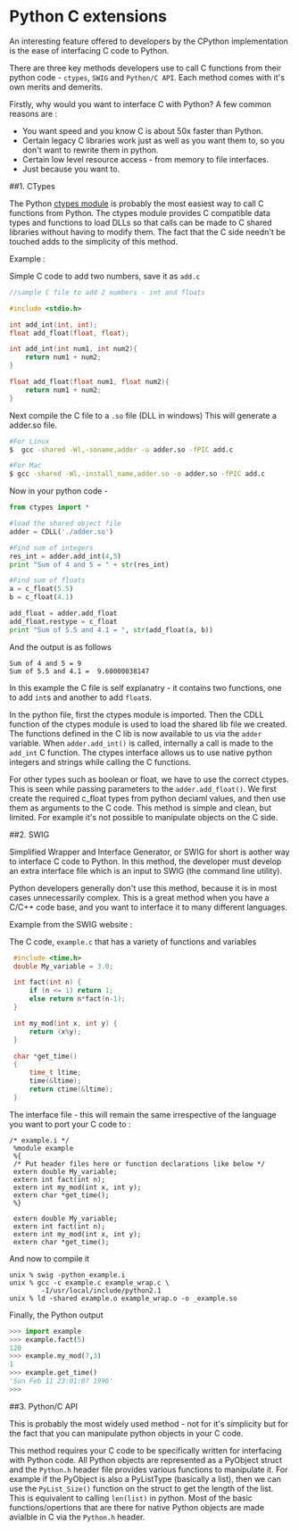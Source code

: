 Python C extensions
===================

An interesting feature offered to developers by the CPython implementation is the ease of interfacing C code to Python.

There are three key methods developers use to call C functions from their python code - `ctypes`, `SWIG` and `Python/C API`. Each method comes with it's own merits and demerits.

Firstly, why would you want to interface C with Python?
A few common reasons are :
* You want speed and you know C is about 50x faster than Python.
* Certain legacy C libraries work just as well as you want them to, so you don't want to rewrite them in python.
* Certain low level resource access - from memory to file interfaces.
* Just because you want to.

##1. CTypes

The Python [ctypes module](https://docs.python.org/2/library/ctypes.html) is probably the most easiest way to call C functions from Python. The ctypes module provides C compatible data types and functions to load DLLs so that calls can be made to C shared libraries without having to modify them. The fact that the C side needn't be touched adds to the simplicity of this method.

Example :

Simple C code to add two numbers, save it as `add.c`

```c
//sample C file to add 2 numbers - int and floats

#include <stdio.h>

int add_int(int, int);
float add_float(float, float);

int add_int(int num1, int num2){
	return num1 + num2;
}

float add_float(float num1, float num2){
	return num1 + num2;
}
```

Next compile the C file to a `.so` file (DLL in windows)
This will generate a adder.so file.
```bash
#For Linux
$  gcc -shared -Wl,-soname,adder -o adder.so -fPIC add.c

#For Mac
$ gcc -shared -Wl,-install_name,adder.so -o adder.so -fPIC add.c
```
Now in your python code -

```python
from ctypes import *

#load the shared object file
adder = CDLL('./adder.so')

#Find sum of integers
res_int = adder.add_int(4,5)
print "Sum of 4 and 5 = " + str(res_int)

#Find sum of floats
a = c_float(5.5)
b = c_float(4.1)

add_float = adder.add_float
add_float.restype = c_float
print "Sum of 5.5 and 4.1 = ", str(add_float(a, b))
```

And the output is as follows

```
Sum of 4 and 5 = 9
Sum of 5.5 and 4.1 =  9.60000038147
```

In this example the C file is self explanatry - it contains two functions, one to add `int`s and another to add `float`s.

In the python file, first the ctypes module is imported. Then the CDLL function of the ctypes module is used to load the shared lib file we created. The functions defined in the C lib is now available to us via the `adder` variable. When `adder.add_int()` is called, internally a call is made to the `add_int` C function. The ctypes interface allows us to use native python integers and strings while calling the C functions.

For other types such as boolean or float, we have to use the correct ctypes. This is seen while passing parameters to the `adder.add_float()`. We first create the required c_float types from python deciaml values, and then use them as arguments to the C code.
This method is simple and clean, but limited. For example it's not possible to manipulate objects on the C side.

##2. SWIG

Simplified Wrapper and Interface Generator, or SWIG for short is aother way to interface C code to Python. In this method, the developer must develop an extra interface file which is an input to SWIG (the command line utility).

Python developers generally don't use this method, because it is in most cases unnecessarily complex. This is a great method when you have a C/C++ code base, and you want to interface it to many different languages.

Example from the SWIG website :

The C code, `example.c` that has a variety of functions and variables

```c
 #include <time.h>
 double My_variable = 3.0;

 int fact(int n) {
     if (n <= 1) return 1;
     else return n*fact(n-1);
 }

 int my_mod(int x, int y) {
     return (x%y);
 }

 char *get_time()
 {
     time_t ltime;
     time(&ltime);
     return ctime(&ltime);
 }
```

The interface file - this will remain the same irrespective of the language you want to port your C code to :

```
/* example.i */
 %module example
 %{
 /* Put header files here or function declarations like below */
 extern double My_variable;
 extern int fact(int n);
 extern int my_mod(int x, int y);
 extern char *get_time();
 %}

 extern double My_variable;
 extern int fact(int n);
 extern int my_mod(int x, int y);
 extern char *get_time();
```
And now to compile it

```
unix % swig -python example.i
unix % gcc -c example.c example_wrap.c \
        -I/usr/local/include/python2.1
unix % ld -shared example.o example_wrap.o -o _example.so
```

Finally, the Python output

```python
>>> import example
>>> example.fact(5)
120
>>> example.my_mod(7,3)
1
>>> example.get_time()
'Sun Feb 11 23:01:07 1996'
>>>
```

##3. Python/C API

This is probably the most widely used method - not for it's simplicity but for the fact that you can manipulate python objects in your C code.

This method requires your C code to be specifically written for interfacing with Python code. All Python objects are represented as a PyObject struct and the `Python.h` header file provides various functions to manipulate it.
For example if the PyObject is also a PyListType (basically a list), then we can use the `PyList_Size()` function on the struct to get the length of the list. This is equivalent to calling `len(list)` in python. Most of the basic functions/opertions that are there for native Python objects are made avialble in C via the `Python.h` header.
